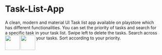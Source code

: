 # Task-List-App
A clean, modern and material UI Task list app available on playstore which has different functionalities. You can set the priority of tasks and search for a specific task in your task list.
Swipe left to delete the tasks. Search across your tasks.
Sort according to your priority.
<a href="image"><img src="![Screenshot_2022-08-06-04-50-18-33_52c53b5cce9c8e913e223a6e874166d9](https://user-images.githubusercontent.com/82753410/183224126-eeeb9b5d-385e-496a-957e-5b79d250aa7f.jpg)" align="left" height="48" width="48" ></a>
<a href="image"><img src="![Screenshot_2022-08-06-05-08-29-19_52c53b5cce9c8e913e223a6e874166d9](https://user-images.githubusercontent.com/82753410/183224139-f08f06e4-dff2-4152-b770-1370e32ba0b8.jpg)" align="left" height="48" width="48" ></a>
